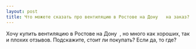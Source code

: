 ```yaml
---
layout: post 
title: Что можете сказать про вентиляцию в Ростове на Дону ‌ ‌ на заказ? 
--- 
```

Хочу купить вентиляцию в Ростове на Дону ‌ ‌, но много как хороших, так и плохих отзывов. Подскажите, стоит ли покупать? Если да, то где?